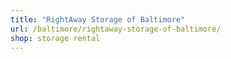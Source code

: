 ```yaml
---
title: "RightAway Storage of Baltimore"
url: /baltimore/rightaway-storage-of-baltimore/
shop: storage rental
---
```

